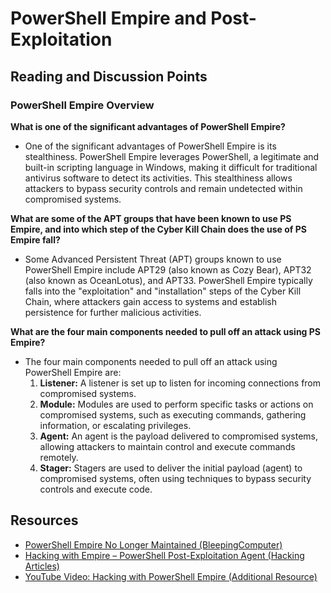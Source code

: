 # PowerShell Empire and Post-Exploitation

## Reading and Discussion Points

### PowerShell Empire Overview
**What is one of the significant advantages of PowerShell Empire?**
- One of the significant advantages of PowerShell Empire is its stealthiness. PowerShell Empire leverages PowerShell, a legitimate and built-in scripting language in Windows, making it difficult for traditional antivirus software to detect its activities. This stealthiness allows attackers to bypass security controls and remain undetected within compromised systems.

**What are some of the APT groups that have been known to use PS Empire, and into which step of the Cyber Kill Chain does the use of PS Empire fall?**
- Some Advanced Persistent Threat (APT) groups known to use PowerShell Empire include APT29 (also known as Cozy Bear), APT32 (also known as OceanLotus), and APT33. PowerShell Empire typically falls into the "exploitation" and "installation" steps of the Cyber Kill Chain, where attackers gain access to systems and establish persistence for further malicious activities.

**What are the four main components needed to pull off an attack using PS Empire?**
- The four main components needed to pull off an attack using PowerShell Empire are:
  1. **Listener:** A listener is set up to listen for incoming connections from compromised systems.
  2. **Module:** Modules are used to perform specific tasks or actions on compromised systems, such as executing commands, gathering information, or escalating privileges.
  3. **Agent:** An agent is the payload delivered to compromised systems, allowing attackers to maintain control and execute commands remotely.
  4. **Stager:** Stagers are used to deliver the initial payload (agent) to compromised systems, often using techniques to bypass security controls and execute code.

## Resources
- [PowerShell Empire No Longer Maintained (BleepingComputer)](https://www.bleepingcomputer.com/news/security/powershell-empire-framework-is-no-longer-maintained/)
- [Hacking with Empire – PowerShell Post-Exploitation Agent (Hacking Articles)](https://www.hackingarticles.in/hacking-with-empire-powershell-post-exploitation-agent/)
- [YouTube Video: Hacking with PowerShell Empire (Additional Resource)](https://www.youtube.com/watch?v=bTun7InPfew)
